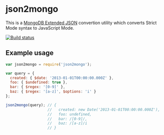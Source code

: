 # json2mongo

This is a [MongoDB Extended JSON](http://docs.mongodb.org/manual/reference/mongodb-extended-json/)
convertion utility which converts Strict Mode syntax to JavaScript Mode.

[![Build status](https://travis-ci.org/watson/json2mongo.svg?branch=master)](https://travis-ci.org/watson/json2mongo)

## Example usage

```javascript
var json2mongo = require('json2mongo');

var query = {
  created: { $date: '2013-01-01T00:00:00.000Z' },
  foo: { $undefined: true },
  bar: { $regex: '[0-9]' },
  baz: { $regex: '[a-z]', $options: 'i' }
};

json2mongo(query); // {
                   //   created: new Date('2013-01-01T00:00:00.000Z'),
                   //   foo: undefined,
                   //   bar: /[0-9]/,
                   //   baz: /[a-z]/i
                   // }
```
